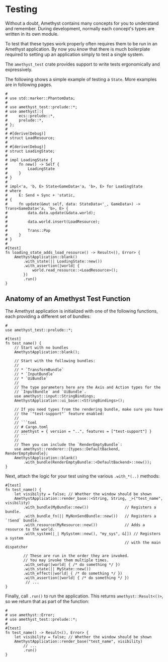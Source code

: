 # Testing

Without a doubt, Amethyst contains many concepts for you to understand and remember. During development, normally each concept's types are written in its own module.

To test that these types work properly often requires them to be run in an Amethyst application. By now you *know* that there is much boilerplate required to setting up an application simply to test a single system.

The `amethyst_test` crate provides support to write tests ergonomically and expressively.

The following shows a simple example of testing a `State`. More examples are in following pages.

```rust,edition2018,no_run,noplaypen
#
# use std::marker::PhantomData;
#
# use amethyst_test::prelude::*;
# use amethyst::{
#     ecs::prelude::*,
#     prelude::*,
# };
#
# #[derive(Debug)]
# struct LoadResource;
#
# #[derive(Debug)]
# struct LoadingState;
#
# impl LoadingState {
#     fn new() -> Self {
#         LoadingState
#     }
# }
#
# impl<'a, 'b, E> State<GameData<'a, 'b>, E> for LoadingState
# where
#     E: Send + Sync + 'static,
# {
#     fn update(&mut self, data: StateData<'_, GameData>) -> Trans<GameData<'a, 'b>, E> {
#         data.data.update(&data.world);
#
#         data.world.insert(LoadResource);
#
#         Trans::Pop
#     }
# }
#
#[test]
fn loading_state_adds_load_resource() -> Result<(), Error> {
    AmethystApplication::blank()
        .with_state(|| LoadingState::new())
        .with_assertion(|world| {
            world.read_resource::<LoadResource>();
        })
        .run()
}
```

## Anatomy of an Amethyst Test Function

The Amethyst application is initialized with one of the following functions, each providing a different set of bundles:

```rust,edition2018,no_run,noplaypen
#
use amethyst_test::prelude::*;

#[test]
fn test_name() {
    // Start with no bundles
    AmethystApplication::blank();

    // Start with the following bundles:
    //
    // * `TransformBundle`
    // * `InputBundle`
    // * `UiBundle`
    //
    // The type parameters here are the Axis and Action types for the
    // `InputBundle` and `UiBundle`.
    use amethyst::input::StringBindings;
    AmethystApplication::ui_base::<StringBindings>();

    // If you need types from the rendering bundle, make sure you have
    // the `"test-support"` feature enabled:
    //
    // ```toml
    // # Cargo.toml
    // amethyst = { version = "..", features = ["test-support"] }
    // ```
    //
    // Then you can include the `RenderEmptyBundle`:
    use amethyst::renderer::{types::DefaultBackend, RenderEmptyBundle};
    AmethystApplication::blank()
        .with_bundle(RenderEmptyBundle::<DefaultBackend>::new());
}
```

Next, attach the logic for your test using the various `.with_*(..)` methods:

```rust,ignore
#[test]
fn test_name() {
    let visibility = false; // Whether the window should be shown
    AmethystApplication::render_base::<String, String, _>("test_name", visibility)
        .with_bundle(MyBundle::new())                // Registers a bundle.
        .with_bundle_fn(|| MyNonSendBundle::new())   // Registers a `!Send` bundle.
        .with_resource(MyResource::new())            // Adds a resource to the world.
        .with_system(|_| MySystem::new(), "my_sys", &[]) // Registers a system
                                                     // with the main dispatcher

        // These are run in the order they are invoked.
        // You may invoke them multiple times.
        .with_setup(|world| { /* do something */ })
        .with_state(|| MyState::new())
        .with_effect(|world| { /* do something */ })
        .with_assertion(|world| { /* do something */ })
         // ...
}
```

Finally, call `.run()` to run the application. This returns `amethyst::Result<()>`, so we return that as part of the function:

```rust,edition2018,no_run,noplaypen
#
# use amethyst::Error;
# use amethyst_test::prelude::*;
#
#[test]
fn test_name() -> Result<(), Error> {
    let visibility = false; // Whether the window should be shown
    AmethystApplication::render_base("test_name", visibility)
        // ...
        .run()
}
```
